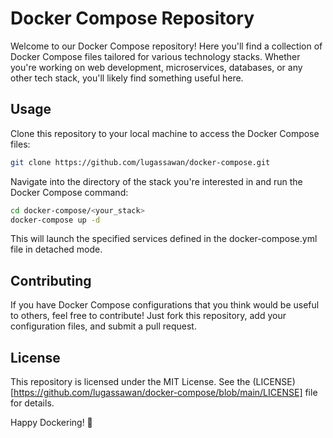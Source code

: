 # Docker Compose Repository

Welcome to our Docker Compose repository! Here you'll find a collection of Docker Compose files tailored for various technology stacks. Whether you're working on web development, microservices, databases, or any other tech stack, you'll likely find something useful here.

## Usage

Clone this repository to your local machine to access the Docker Compose files:

```bash
git clone https://github.com/lugassawan/docker-compose.git
```

Navigate into the directory of the stack you're interested in and run the Docker Compose command:

```bash
cd docker-compose/<your_stack>
docker-compose up -d
```

This will launch the specified services defined in the docker-compose.yml file in detached mode.

## Contributing

If you have Docker Compose configurations that you think would be useful to others, feel free to contribute! Just fork this repository, add your configuration files, and submit a pull request.

## License

This repository is licensed under the MIT License. See the (LICENSE)[https://github.com/lugassawan/docker-compose/blob/main/LICENSE] file for details.

Happy Dockering! 🐳
